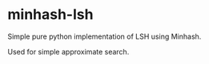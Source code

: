# minhash-lsh

Simple pure python implementation of LSH using Minhash.

Used for simple approximate search.
